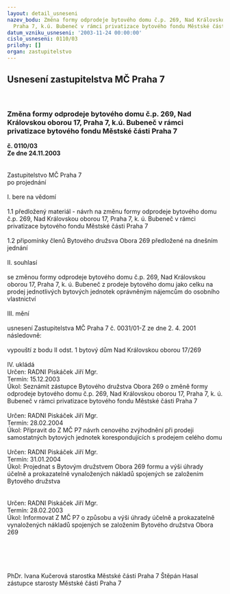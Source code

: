 ```yaml
---
layout: detail_usneseni
nazev_bodu: Změna formy odprodeje bytového domu č.p. 269, Nad Královskou oborou 17,
  Praha 7, k.ú. Bubeneč v rámci privatizace bytového fondu Městské části Praha 7
datum_vzniku_usneseni: '2003-11-24 00:00:00'
cislo_usneseni: 0110/03
prilohy: []
organ: zastupitelstvo
---
```

<div id="ucUsn_pList" class="usn">
	<span><h2>Usnesení zastupitelstva MČ Praha 7 </h2>
<br></span><div class="standBody">
<span><h3>Změna formy odprodeje bytového domu č.p. 269, Nad Královskou oborou 17, Praha 7, k.ú. Bubeneč v rámci privatizace bytového fondu Městské části Praha 7</h3></span><div class="center">
		<strong>č. 0110/03</strong><br>
	</div>
<div class="center">
		<strong>Ze dne 24.11.2003</strong><br><br>
	</div>
<br>Zastupitelstvo MČ Praha 7<br>po projednání<br><br>I.	bere na vědomí<br><br> 1.1 předložený materiál - návrh na změnu formy odprodeje bytového domu č.p. 269, Nad Královskou oborou 17, Praha 7, k. ú. Bubeneč v rámci privatizace bytového fondu Městské části Praha 7<br><br>1.2 připomínky členů Bytového družsva Obora 269 předložené na dnešním jednání<br><br>II.	souhlasí <br><br>se změnou formy odprodeje bytového domu č.p. 269, Nad Královskou oborou 17, Praha 7, k. ú. Bubeneč z prodeje bytového domu jako celku na prodej jednotlivých bytových jednotek oprávněným nájemcům do osobního vlastnictví <br><br>III.	mění <br><br>usnesení Zastupitelstva MČ Praha 7 č. 0031/01-Z ze dne 2. 4. 2001 následovně:<br><br>vypouští z bodu II odst. 1 bytový dům Nad Královskou oborou 17/269<br><br>IV.	ukládá <br>Určen:	RADNI Piskáček Jiří Mgr. <br>Termín: 15.12.2003<br>Úkol:	Seznámit zástupce Bytového družstva Obora 269 o změně formy odprodeje bytového domu č.p. 269, Nad Královskou oborou 17, Praha 7, k. ú. Bubeneč v rámci privatizace bytového fondu Městské části Praha 7<br> <br>Určen:	RADNI Piskáček Jiří Mgr.<br>Termín: 28.02.2004<br>Úkol:	Připravit do Z MČ P7 návrh cenového zvýhodnění při prodeji samostatných bytových jednotek korespondujících s prodejem celého domu<br> <br>Určen:	RADNI Piskáček Jiří Mgr.<br>Termín: 31.01.2004<br>Úkol:	Projednat s Bytovým družstvem Obora 269 formu a výši úhrady účelně a prokazatelně vynaložených nákladů spojených se založením Bytového družstva<br> <br><br>Určen:	RADNI Piskáček Jiří Mgr.<br>Termín: 28.02.2003<br>Úkol:	Informovat Z MČ P7 o způsobu a výši úhrady účelně a prokazatelně vynaložených nákladů spojených se založením Bytového družstva Obora 269<br> <br><br><br><br> 	<br>PhDr. Ivana Kučerová starostka Městské části Praha 7	 Štěpán Hasal zástupce starosty Městské části Praha 7<br>	<br><br>
</div>
</div>